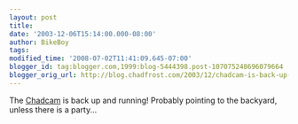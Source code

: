 ```yaml
---
layout: post
title: 
date: '2003-12-06T15:14:00.000-08:00'
author: BikeBoy
tags: 
modified_time: '2008-07-02T11:41:09.645-07:00'
blogger_id: tag:blogger.com,1999:blog-5444398.post-107075248696079664
blogger_orig_url: http://blog.chadfrost.com/2003/12/chadcam-is-back-up-and-running-probably.shtml
---
```


The [Chadcam](http://www.frostopolis.com/instability/chadcam.shtml) is back up 
and running!  Probably pointing to the backyard, unless there is a party... 